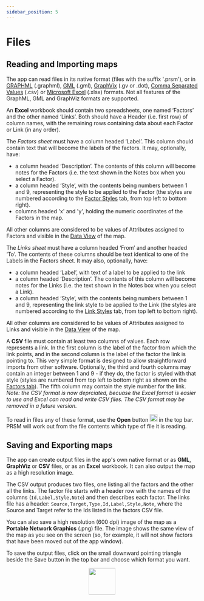 ```yaml
---
sidebar_position: 5
---
```


# Files

## Reading and Importing maps

The app can read files in its native format (files with the suffix '.prsm'), or in [GRAPHML](http://graphml.graphdrawing.org/) (.graphml), [GML](https://en.wikipedia.org/wiki/Graph_Modelling_Language) (.gml), [GraphVix](https://graphviz.org/) (.gv or .dot), [Comma Separated Values](https://en.wikipedia.org/wiki/Comma-separated_values) (.csv)  or [Microsoft Excel](https://www.microsoft.com/en-us/microsoft-365/excel) (.xlsx) formats.  Not all features of the GraphML, GML and GraphViz formats are supported.

An **Excel** workbook should contain two spreadsheets, one named ‘Factors’ and the other named ‘Links’.  Both should have a Header (i.e. first row) of column names, with the remaining rows containing data about each Factor or Link (in any order).

The *Factors sheet* must have a column headed ‘Label’.  This column should contain text that will become the labels of the factors. It may, optionally, have:

* a column headed ‘Description’.  The contents of this column will become notes for the Factors (i.e. the text shown in the Notes box when you select a Factor).
* a column headed ‘Style’, with the contents being numbers between 1 and 9, representing the style to be applied to the Factor (the styles are numbered according to the [Factor Styles](Styling/#factors-tab) tab, from top left to bottom right).
* columns headed 'x' and 'y', holding the numeric coordinates of the Factors in the map.

All other columns are considered to be values of Attributes assigned to Factors and visible in the [Data View](DataView/#data-view) of the map.

The *Links sheet* must have a column headed ‘From’ and another headed ‘To’.  The contents of these columns should be text identical to one of the Labels in the Factors sheet.
It may also, optionally, have:

* a column headed ‘Label’, with text of a label to be applied to the link
* a column headed ‘Description’.  The contents of this column will become notes for the Links (i.e. the text shown in the Notes box when you select a Link).
* a column headed ‘Style’, with the contents being numbers between 1 and 9, representing the link style to be applied to the Link (the styles are numbered according to the [Link Styles](Styling/#links-tab) tab, from top left to bottom right).

All other columns are considered to be values of Attributes assigned to Links and visible in the [Data View](DataView/#data-view) of the map.

A **CSV** file must contain at least two columns of values.  Each row represents a link. In the first column is the label of the factor from which the link points, and in the second column is the label of the factor the link is pointing to.  This very simple format is designed to allow straightforward imports from other software. Optionally, the third and fourth columns may contain an integer between 1 and 9 - if they do, the factor is styled with that style (styles are numbered from top left to bottom right as shown on the [Factors tab](Styling/#factors-tab)).  The fifth column may contain the style number for the link. *Note: the CSV format is now deprciated, becuase the Excel format is easier to use and Excel can read and write CSV files.  The CSV format may be removed in a future version.*

To read in files any of these format, use the **Open** button <img src="/images/Open.png" width="20" /> in the top bar.  PRSM will work out from the file contents which type of file it is reading.

## Saving and Exporting maps

The app can create output files in the app's own native format or as **GML**, **GraphViz** or **CSV** files, or as an **Excel** workbook. It can also output the map as a high resolution image.

The CSV output produces two files, one listing all the factors and the other all the links.  The factor file starts with a header row with the names of the columns (`Id,Label,Style,Note`) and then describes each factor. The links file has a header: `Source,Target,Type,Id,Label,Style,Note`, where the Source and Target refer to the Ids listed in the factors CSV file.

You can also save a high resolution (600 dpi) image of the map as a **Portable Network Graphics** (.png) file.  The image shows the same view of the map as you see on the screen (so, for example, it will not show factors that have been moved out of the app window).

To save the output files, click on the small downward pointing triangle beside the Save button in the top bar and choose which format you want.

<p align="center">
<img src="/images/Save.png" width="70"/>
</p>
